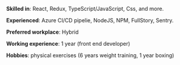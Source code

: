 **Skilled in**: React, Redux, TypeScript/JavaScript, Css, and more.

**Experienced**: Azure CI/CD pipelie, NodeJS, NPM, FullStory, Sentry. 

**Preferred workplace**: Hybrid

**Working experience**: 1 year (front end developer)

**Hobbies**: physical exercises (6 years weight training, 1 year boxing)
